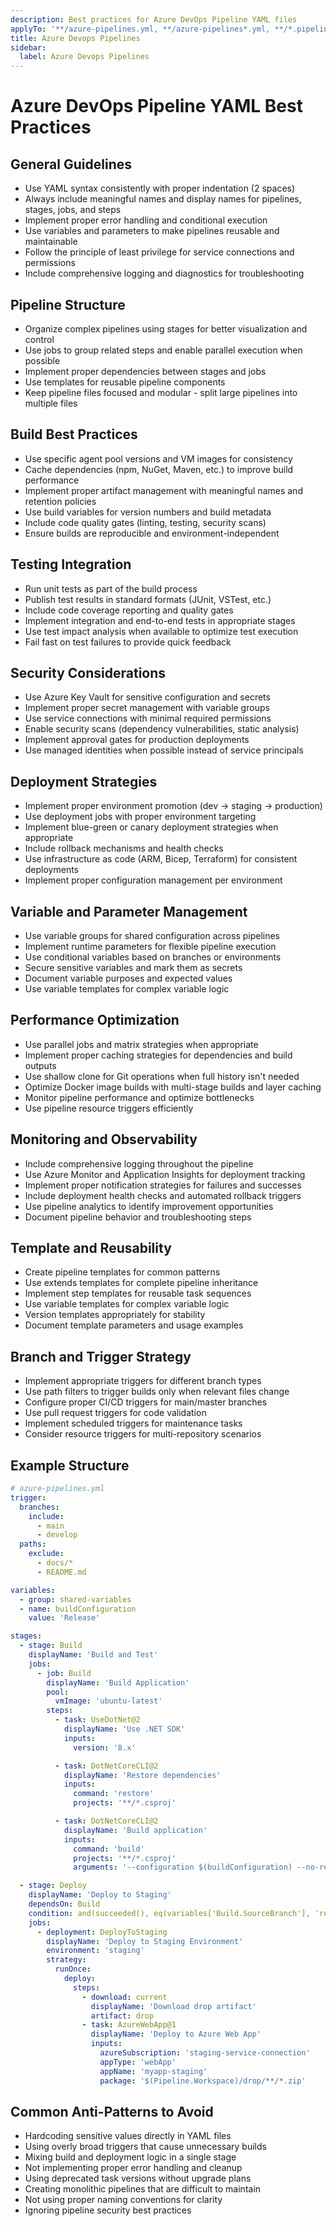 ```yaml
---
description: Best practices for Azure DevOps Pipeline YAML files
applyTo: '**/azure-pipelines.yml, **/azure-pipelines*.yml, **/*.pipeline.yml'
title: Azure Devops Pipelines
sidebar:
  label: Azure Devops Pipelines
---
```


# Azure DevOps Pipeline YAML Best Practices

## General Guidelines

- Use YAML syntax consistently with proper indentation (2 spaces)
- Always include meaningful names and display names for pipelines, stages, jobs, and steps
- Implement proper error handling and conditional execution
- Use variables and parameters to make pipelines reusable and maintainable
- Follow the principle of least privilege for service connections and permissions
- Include comprehensive logging and diagnostics for troubleshooting

## Pipeline Structure

- Organize complex pipelines using stages for better visualization and control
- Use jobs to group related steps and enable parallel execution when possible
- Implement proper dependencies between stages and jobs
- Use templates for reusable pipeline components
- Keep pipeline files focused and modular - split large pipelines into multiple files

## Build Best Practices

- Use specific agent pool versions and VM images for consistency
- Cache dependencies (npm, NuGet, Maven, etc.) to improve build performance
- Implement proper artifact management with meaningful names and retention policies
- Use build variables for version numbers and build metadata
- Include code quality gates (linting, testing, security scans)
- Ensure builds are reproducible and environment-independent

## Testing Integration

- Run unit tests as part of the build process
- Publish test results in standard formats (JUnit, VSTest, etc.)
- Include code coverage reporting and quality gates
- Implement integration and end-to-end tests in appropriate stages
- Use test impact analysis when available to optimize test execution
- Fail fast on test failures to provide quick feedback

## Security Considerations

- Use Azure Key Vault for sensitive configuration and secrets
- Implement proper secret management with variable groups
- Use service connections with minimal required permissions
- Enable security scans (dependency vulnerabilities, static analysis)
- Implement approval gates for production deployments
- Use managed identities when possible instead of service principals

## Deployment Strategies

- Implement proper environment promotion (dev → staging → production)
- Use deployment jobs with proper environment targeting
- Implement blue-green or canary deployment strategies when appropriate
- Include rollback mechanisms and health checks
- Use infrastructure as code (ARM, Bicep, Terraform) for consistent deployments
- Implement proper configuration management per environment

## Variable and Parameter Management

- Use variable groups for shared configuration across pipelines
- Implement runtime parameters for flexible pipeline execution
- Use conditional variables based on branches or environments
- Secure sensitive variables and mark them as secrets
- Document variable purposes and expected values
- Use variable templates for complex variable logic

## Performance Optimization

- Use parallel jobs and matrix strategies when appropriate
- Implement proper caching strategies for dependencies and build outputs
- Use shallow clone for Git operations when full history isn't needed
- Optimize Docker image builds with multi-stage builds and layer caching
- Monitor pipeline performance and optimize bottlenecks
- Use pipeline resource triggers efficiently

## Monitoring and Observability

- Include comprehensive logging throughout the pipeline
- Use Azure Monitor and Application Insights for deployment tracking
- Implement proper notification strategies for failures and successes
- Include deployment health checks and automated rollback triggers
- Use pipeline analytics to identify improvement opportunities
- Document pipeline behavior and troubleshooting steps

## Template and Reusability

- Create pipeline templates for common patterns
- Use extends templates for complete pipeline inheritance
- Implement step templates for reusable task sequences
- Use variable templates for complex variable logic
- Version templates appropriately for stability
- Document template parameters and usage examples

## Branch and Trigger Strategy

- Implement appropriate triggers for different branch types
- Use path filters to trigger builds only when relevant files change
- Configure proper CI/CD triggers for main/master branches
- Use pull request triggers for code validation
- Implement scheduled triggers for maintenance tasks
- Consider resource triggers for multi-repository scenarios

## Example Structure

```yaml
# azure-pipelines.yml
trigger:
  branches:
    include:
      - main
      - develop
  paths:
    exclude:
      - docs/*
      - README.md

variables:
  - group: shared-variables
  - name: buildConfiguration
    value: 'Release'

stages:
  - stage: Build
    displayName: 'Build and Test'
    jobs:
      - job: Build
        displayName: 'Build Application'
        pool:
          vmImage: 'ubuntu-latest'
        steps:
          - task: UseDotNet@2
            displayName: 'Use .NET SDK'
            inputs:
              version: '8.x'

          - task: DotNetCoreCLI@2
            displayName: 'Restore dependencies'
            inputs:
              command: 'restore'
              projects: '**/*.csproj'

          - task: DotNetCoreCLI@2
            displayName: 'Build application'
            inputs:
              command: 'build'
              projects: '**/*.csproj'
              arguments: '--configuration $(buildConfiguration) --no-restore'

  - stage: Deploy
    displayName: 'Deploy to Staging'
    dependsOn: Build
    condition: and(succeeded(), eq(variables['Build.SourceBranch'], 'refs/heads/main'))
    jobs:
      - deployment: DeployToStaging
        displayName: 'Deploy to Staging Environment'
        environment: 'staging'
        strategy:
          runOnce:
            deploy:
              steps:
                - download: current
                  displayName: 'Download drop artifact'
                  artifact: drop
                - task: AzureWebApp@1
                  displayName: 'Deploy to Azure Web App'
                  inputs:
                    azureSubscription: 'staging-service-connection'
                    appType: 'webApp'
                    appName: 'myapp-staging'
                    package: '$(Pipeline.Workspace)/drop/**/*.zip'
```

## Common Anti-Patterns to Avoid

- Hardcoding sensitive values directly in YAML files
- Using overly broad triggers that cause unnecessary builds
- Mixing build and deployment logic in a single stage
- Not implementing proper error handling and cleanup
- Using deprecated task versions without upgrade plans
- Creating monolithic pipelines that are difficult to maintain
- Not using proper naming conventions for clarity
- Ignoring pipeline security best practices
